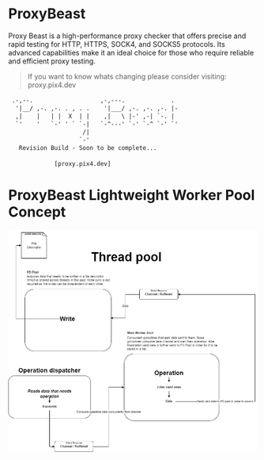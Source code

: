 # ProxyBeast

Proxy Beast is a high-performance proxy checker that offers precise and rapid testing for HTTP, HTTPS, SOCK4, and SOCKS5 protocols. Its advanced capabilities make it an ideal choice for those who require reliable and efficient proxy testing.

> If you want to know whats changing please consider visiting: proxy.pix4.dev

```
 .-,--.                   ,-,---.             .
  '|__/ ,-. ,-. . , . .    '|___/ ,-. ,-. ,-. |-
  ,|    |   | |  X  | |    ,|   \ |-' ,-| `-. |
  `'    '   `-' ' ` `-|   `-^---' `-' `-^ `-' `'
                     /|
                    `-'
   Revision Build - Soon to be complete...

             [proxy.pix4.dev]
```


# ProxyBeast Lightweight Worker Pool Concept

![1714822070506](image/README/1714822070506.png)
